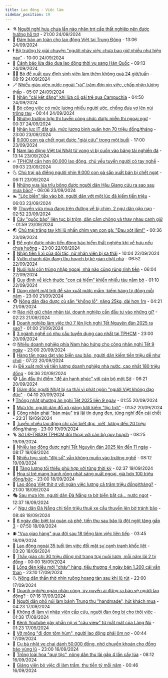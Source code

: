 ```yaml
---
title: Lao động - Việc làm
sidebar_position: 19
---
```


<!-- dantri-lao-dong-viec-lam:START -->
- ⚗️ [Người nghỉ hưu chưa lần nào nhận trợ cấp thất nghiệp nên được hưởng hỗ trợ](https://dantri.com.vn/lao-dong-viec-lam/nguoi-nghi-huu-chua-lan-nao-nhan-tro-cap-that-nghiep-nen-duoc-huong-ho-tro-20240924122355352.htm) - 21:00 24/09/2024
- 🙉 [Đảm bảo an toàn cho lao động Việt tại Trung Đông](https://dantri.com.vn/lao-dong-viec-lam/dam-bao-an-toan-cho-lao-dong-viet-tai-trung-dong-20240924190546328.htm) - 13:06 24/09/2024
- 🕴 [Bộ trưởng lý giải chuyện &quot;người nhảy việc chưa bao giờ nhiều như hiện nay&quot;](https://dantri.com.vn/lao-dong-viec-lam/bo-truong-ly-giai-chuyen-nguoi-nhay-viec-chua-bao-gio-nhieu-nhu-hien-nay-20240924162808735.htm) - 10:00 24/09/2024
- 🧐 [Cảnh báo lừa đảo đưa lao động thời vụ sang Hàn Quốc](https://dantri.com.vn/lao-dong-viec-lam/canh-bao-lua-dao-dua-lao-dong-thoi-vu-sang-han-quoc-20240924160209032.htm) - 09:13 24/09/2024
- 🧑‍💻 [Bỏ đề xuất quy định sinh viên làm thêm không quá 24 giờ/tuần](https://dantri.com.vn/lao-dong-viec-lam/bo-de-xuat-quy-dinh-sinh-vien-lam-them-khong-qua-24-giotuan-20240924151204779.htm) - 08:19 24/09/2024
- 🪄 [Nhiều giáo viên nước ngoài &quot;rải&quot; trăm đơn xin việc, chấp nhận lương thấp](https://dantri.com.vn/lao-dong-viec-lam/nhieu-giao-vien-nuoc-ngoai-rai-tram-don-xin-viec-chap-nhan-luong-thap-20240923154137974.htm) - 05:07 24/09/2024
- 🦣 [Nhận &quot;cái kết đắng&quot; khi lừa cô gái trẻ qua Campuchia](https://dantri.com.vn/lao-dong-viec-lam/nhan-cai-ket-dang-khi-lua-co-gai-tre-qua-campuchia-20240924020432970.htm) - 04:50 24/09/2024
- 🎡 [Bỏ công việc có mức lương nhiều người ước, chồng đưa vợ lên núi trồng rau](https://dantri.com.vn/lao-dong-viec-lam/bo-cong-viec-co-muc-luong-nhieu-nguoi-uoc-chong-dua-vo-len-nui-trong-rau-20240923160603542.htm) - 00:44 24/09/2024
- 🦍 [Những trường hợp thi tuyển công chức được miễn thi ngoại ngữ](https://dantri.com.vn/lao-dong-viec-lam/nhung-truong-hop-thi-tuyen-cong-chuc-duoc-mien-thi-ngoai-ngu-20240923204330706.htm) - 00:37 24/09/2024
- 🫶 [Nhân lực IT đắt giá, mức lương bình quân hơn 70 triệu đồng/tháng](https://dantri.com.vn/lao-dong-viec-lam/nhan-luc-it-dat-gia-muc-luong-binh-quan-hon-70-trieu-dongthang-20240923134135253.htm) - 23:00 23/09/2024
- 🥸 [9.000 con gà chết ngạt được &quot;giải cứu&quot; trong một buổi](https://dantri.com.vn/lao-dong-viec-lam/9000-con-ga-chet-ngat-duoc-giai-cuu-trong-mot-buoi-20240923174536946.htm) - 17:00 23/09/2024
- 🎡 [Nam lao động Việt tại Nhật tử vong vì bị cuốn vào băng tải nghiền đá](https://dantri.com.vn/lao-dong-viec-lam/nam-lao-dong-viet-tai-nhat-tu-vong-vi-bi-cuon-vao-bang-tai-nghien-da-20240923161735113.htm) - 13:14 23/09/2024
- 🔥 [TPHCM cần hơn 80.000 lao động, chủ yếu tuyển người có tay nghề](https://dantri.com.vn/lao-dong-viec-lam/tphcm-can-hon-80000-lao-dong-chu-yeu-tuyen-nguoi-co-tay-nghe-20240921071355295.htm) - 09:03 23/09/2024
- 🌜 [Chủ trại gà điếng người nhìn 9.000 con gà sắp xuất bán bị chết ngạt](https://dantri.com.vn/lao-dong-viec-lam/chu-trai-ga-dieng-nguoi-nhin-9000-con-ga-sap-xuat-ban-bi-chet-ngat-20240923121939911.htm) - 06:11 23/09/2024
- 🤭 [Những vựa lúa trĩu bông được người dân Hậu Giang cứu ra sao sau mưa bão?](https://dantri.com.vn/lao-dong-viec-lam/nhung-vua-lua-triu-bong-duoc-nguoi-dan-hau-giang-cuu-ra-sao-sau-mua-bao-20240923105011529.htm) - 06:06 23/09/2024
- 🏊 [&quot;Lộc biển&quot; tấp vào bờ, người dân vớt một lúc đã kiếm tiền triệu](https://dantri.com.vn/lao-dong-viec-lam/loc-bien-tap-vao-bo-nguoi-dan-vot-mot-luc-da-kiem-tien-trieu-20240923095701841.htm) - 06:03 23/09/2024
- 😎 [Thuyền vừa mua đang trên đường về bị chìm, 2 ngư dân gặp nạn](https://dantri.com.vn/lao-dong-viec-lam/thuyen-vua-mua-dang-tren-duong-ve-bi-chim-2-ngu-dan-gap-nan-20240923084807243.htm) - 02:52 23/09/2024
- 🤖 [Cây &quot;quốc bảo&quot; liên tục bị trộm, dân cắm chông và thay nhau canh giữ](https://dantri.com.vn/lao-dong-viec-lam/cay-quoc-bao-lien-tuc-bi-trom-dan-cam-chong-va-thay-nhau-canh-giu-20240916105003847.htm) - 01:59 23/09/2024
- 🌏 [Chủ trại trắng tay khi lũ nhấn chìm vạn con gà: &quot;Đau xót lắm!&quot;](https://dantri.com.vn/lao-dong-viec-lam/chu-trai-trang-tay-khi-lu-nhan-chim-van-con-ga-dau-xot-lam-20240922181102977.htm) - 00:36 23/09/2024
- 🦏 [Đề nghị được nhận tiền đóng bảo hiểm thất nghiệp khi về hưu nếu chưa hưởng](https://dantri.com.vn/lao-dong-viec-lam/de-nghi-duoc-nhan-tien-dong-bao-hiem-that-nghiep-khi-ve-huu-neu-chua-huong-20240922101119531.htm) - 23:00 22/09/2024
- 🤔 [Nhận tiền lì xì của đối tác, nữ nhân viên bị sa thải](https://dantri.com.vn/lao-dong-viec-lam/nhan-tien-li-xi-cua-doi-tac-nu-nhan-vien-bi-sa-thai-20240922140425542.htm) - 10:04 22/09/2024
- 🌮 [Vườn chanh dây đang thu hoạch bị kẻ gian chặt phá](https://dantri.com.vn/lao-dong-viec-lam/vuon-chanh-day-dang-thu-hoach-bi-ke-gian-chat-pha-20240922120623113.htm) - 06:52 22/09/2024
- 💪 [Nuôi loài côn trùng nhập ngoại, nhà nào cũng rủng rỉnh tiền](https://dantri.com.vn/lao-dong-viec-lam/nuoi-loai-con-trung-nhap-ngoai-nha-nao-cung-rung-rinh-tien-20240919141100611.htm) - 06:04 22/09/2024
- 💪 [Quy định về kích thước &quot;con cá hiếm&quot; khiến nhiều tàu nằm bờ](https://dantri.com.vn/lao-dong-viec-lam/quy-dinh-ve-kich-thuoc-con-ca-hiem-khien-nhieu-tau-nam-bo-20240921113039031.htm) - 01:10 22/09/2024
- 🦒 [Dùng nhiệt mặt trời để sản xuất nước mắm, kiếm hàng tỷ đồng mỗi năm](https://dantri.com.vn/lao-dong-viec-lam/dung-nhiet-mat-troi-de-san-xuat-nuoc-mam-kiem-hang-ty-dong-moi-nam-20240921080324096.htm) - 23:00 21/09/2024
- 🐵 [Nông dân đào được củ sắn &quot;khổng lồ&quot;, nặng 25kg, dài hơn 1m](https://dantri.com.vn/lao-dong-viec-lam/nong-dan-dao-duoc-cu-san-khong-lo-nang-25kg-dai-hon-1m-20240921104155963.htm) - 04:21 21/09/2024
- 🤓 [Ráo riết giữ chân nhân tài, doanh nghiệp cần đầu tư vào những gì?](https://dantri.com.vn/lao-dong-viec-lam/rao-riet-giu-chan-nhan-tai-doanh-nghiep-can-dau-tu-vao-nhung-gi-20240920204455231.htm) - 02:23 21/09/2024
- 🧐 [Doanh nghiệp làm việc thứ 7 lên lịch nghỉ Tết Nguyên đán 2025 ra sao?](https://dantri.com.vn/lao-dong-viec-lam/doanh-nghiep-lam-viec-thu-7-len-lich-nghi-tet-nguyen-dan-2025-ra-sao-20240920224037554.htm) - 01:00 21/09/2024
- 💪 [3 ngành nghề có nhu cầu tuyển dụng cao nhất tại TPHCM](https://dantri.com.vn/lao-dong-viec-lam/3-nganh-nghe-co-nhu-cau-tuyen-dung-cao-nhat-tai-tphcm-20240921054750839.htm) - 23:00 20/09/2024
- 🤓 [Nhiều doanh nghiệp phía Nam hào hứng cho công nhân nghỉ Tết 9 ngày](https://dantri.com.vn/lao-dong-viec-lam/nhieu-doanh-nghiep-phia-nam-hao-hung-cho-cong-nhan-nghi-tet-9-ngay-20240920131801394.htm) - 23:00 20/09/2024
- 💯 [Hàng tấn ngao dạt vào biển sau bão, người dân kiếm tiền triệu dễ như chơi](https://dantri.com.vn/lao-dong-viec-lam/hang-tan-ngao-dat-vao-bien-sau-bao-nguoi-dan-kiem-tien-trieu-de-nhu-choi-20240920135038467.htm) - 07:22 20/09/2024
- 👍 [Đề xuất mới về tiền lương doanh nghiệp nhà nước, cao nhất 180 triệu đồng](https://dantri.com.vn/lao-dong-viec-lam/de-xuat-moi-ve-tien-luong-doanh-nghiep-nha-nuoc-cao-nhat-180-trieu-dong-20240920123739307.htm) - 06:36 20/09/2024
- 🐵 [Lần đầu thí điểm &quot;đề án hạnh phúc&quot; với cán bộ một Sở](https://dantri.com.vn/lao-dong-viec-lam/lan-dau-thi-diem-de-an-hanh-phuc-voi-can-bo-mot-so-20240920114456714.htm) - 06:21 20/09/2024
- 💂 [Giám đốc người Nhật bị sa thải vì phát ngôn &quot;người Việt không đạo đức&quot;](https://dantri.com.vn/lao-dong-viec-lam/giam-doc-nguoi-nhat-bi-sa-thai-vi-phat-ngon-nguoi-viet-khong-dao-duc-20240920104708995.htm) - 04:10 20/09/2024
- 🕴 [Thống nhất phương án nghỉ Tết 2025 liền 9 ngày](https://dantri.com.vn/lao-dong-viec-lam/thong-nhat-phuong-an-nghi-tet-2025-lien-9-ngay-20240920084656776.htm) - 01:55 20/09/2024
- 👀 [Mưa lớn, người dân đổ xô giăng lưới kiếm &quot;lộc trời&quot;](https://dantri.com.vn/lao-dong-viec-lam/mua-lon-nguoi-dan-do-xo-giang-luoi-kiem-loc-troi-20240920075505933.htm) - 01:52 20/09/2024
- 🦄 [Công nhân phải &quot;bán máu&quot; trả lãi tín dụng đen, từng nghĩ đến cái chết](https://dantri.com.vn/lao-dong-viec-lam/cong-nhan-phai-ban-mau-tra-lai-tin-dung-den-tung-nghi-den-cai-chet-20240920010003136.htm) - 23:31 19/09/2024
- 🔭 [Tuyển nhiều lao động chỉ cần biết đọc, viết, lương đến 20 triệu đồng/tháng](https://dantri.com.vn/lao-dong-viec-lam/tuyen-nhieu-lao-dong-chi-can-biet-doc-viet-luong-den-20-trieu-dongthang-20240919155032512.htm) - 23:00 19/09/2024
- 🪜 [Sở LĐ-TB&amp;XH TPHCM đối thoại với cán bộ quy hoạch](https://dantri.com.vn/lao-dong-viec-lam/so-ld-tbxh-tphcm-doi-thoai-voi-can-bo-quy-hoach-20240919151332872.htm) - 08:25 19/09/2024
- 🌊 [Nhiều lao động được nghỉ Tết Nguyên đán 2025 lên đến 11 ngày](https://dantri.com.vn/lao-dong-viec-lam/nhieu-lao-dong-duoc-nghi-tet-nguyen-dan-2025-len-den-11-ngay-20240919141727011.htm) - 08:17 19/09/2024
- 💯 [Nhiều học sinh &quot;đội sổ&quot; vẫn không muốn vào trường nghề](https://dantri.com.vn/lao-dong-viec-lam/nhieu-hoc-sinh-doi-so-van-khong-muon-vao-truong-nghe-20240919101220318.htm) - 08:12 19/09/2024
- 👨‍🏫 [Tăng lương tối thiểu phù hợp với từng thời kỳ](https://dantri.com.vn/lao-dong-viec-lam/tang-luong-toi-thieu-phu-hop-voi-tung-thoi-ky-20240919090851604.htm) - 02:37 19/09/2024
- 🙉 [Họa sĩ trẻ mang tranh rồng phát sáng xuất ngoại, giá hơn 100 triệu đồng/bức](https://dantri.com.vn/lao-dong-viec-lam/hoa-si-tre-mang-tranh-rong-phat-sang-xuat-ngoai-gia-hon-100-trieu-dongbuc-20240918175324574.htm) - 23:00 18/09/2024
- 🦄 [Lao động Việt thờ ơ với ngàn việc lương cả trăm triệu đồng/tháng?](https://dantri.com.vn/lao-dong-viec-lam/lao-dong-viet-tho-o-voi-ngan-viec-luong-ca-tram-trieu-dongthang-20240918184854781.htm) - 21:00 18/09/2024
- 🎭 [Sau mưa lớn, người dân Đà Nẵng ra bờ biển bắt cá… nước ngọt](https://dantri.com.vn/lao-dong-viec-lam/sau-mua-lon-nguoi-dan-da-nang-ra-bo-bien-bat-ca-nuoc-ngot-20240918182509266.htm) - 12:37 18/09/2024
- 🪄 [Ngư dân Đà Nẵng chi tiền triệu thuê xe cẩu thuyền lên bờ tránh bão](https://dantri.com.vn/lao-dong-viec-lam/ngu-dan-da-nang-chi-tien-trieu-thue-xe-cau-thuyen-len-bo-tranh-bao-20240918152414014.htm) - 08:48 18/09/2024
- 🌁 [6 ngày đặc biệt tại quán cà phê, tiền thu sau bão lũ đột ngột tăng gấp 3](https://dantri.com.vn/lao-dong-viec-lam/6-ngay-dac-biet-tai-quan-ca-phe-tien-thu-sau-bao-lu-dot-ngot-tang-gap-3-20240918131721942.htm) - 07:50 18/09/2024
- ⛽️ [&quot;Vua giao hàng&quot; qua đời sau 18 tiếng làm việc liên tiếp](https://dantri.com.vn/lao-dong-viec-lam/vua-giao-hang-qua-doi-sau-18-tieng-lam-viec-lien-tiep-20240918102010278.htm) - 03:45 18/09/2024
- 🤩 [Lao động ngoài 35 tuổi tìm việc đối mặt sự cạnh tranh khốc liệt](https://dantri.com.vn/lao-dong-viec-lam/lao-dong-ngoai-35-tuoi-tim-viec-doi-mat-su-canh-tranh-khoc-liet-20240918100449485.htm) - 03:20 18/09/2024
- 🌝 [Thầy giáo chi 30 triệu đồng mở trang trại nuôi lươn, mỗi năm lãi 2 tỷ đồng](https://dantri.com.vn/lao-dong-viec-lam/thay-giao-chi-30-trieu-dong-mo-trang-trai-nuoi-luon-moi-nam-lai-2-ty-dong-20240917164832566.htm) - 00:00 18/09/2024
- 🤗 [Lồng đèn kiểu mới &quot;cháy&quot; hàng, tiểu thương 4 ngày bán 1.200 cái vẫn than](https://dantri.com.vn/lao-dong-viec-lam/long-den-kieu-moi-chay-hang-tieu-thuong-4-ngay-ban-1200-cai-van-than-20240917221750283.htm) - 23:10 17/09/2024
- 🌜 [Nông dân thẫn thờ nhìn ruộng hoang tàn sau khi lũ rút](https://dantri.com.vn/lao-dong-viec-lam/nong-dan-than-tho-nhin-ruong-hoang-tan-sau-khi-lu-rut-20240917143628240.htm) - 23:00 17/09/2024
- 👀 [Doanh nghiệp ngàn nhân công, ủy quyền ai đứng ra bảo vệ người lao động?](https://dantri.com.vn/lao-dong-viec-lam/doanh-nghiep-ngan-nhan-cong-uy-quyen-ai-dung-ra-bao-ve-nguoi-lao-dong-20240917122418151.htm) - 07:16 17/09/2024
- 🫣 [Người dân phố núi làm bánh Trung thu &quot;handmade&quot;, hút khách mua](https://dantri.com.vn/lao-dong-viec-lam/nguoi-dan-pho-nui-lam-banh-trung-thu-handmade-hut-khach-mua-20240917085003170.htm) - 04:23 17/09/2024
- 🧠 [Không đi làm vì nhập viện cấp cứu, người đàn ông bị cho thôi việc](https://dantri.com.vn/lao-dong-viec-lam/khong-di-lam-vi-nhap-vien-cap-cuu-nguoi-dan-ong-bi-cho-thoi-viec-20240917081156833.htm) - 01:38 17/09/2024
- 🎊 [Kênh Youtube gây phẫn nộ vì &quot;câu view&quot; từ mất mát của Làng Nủ](https://dantri.com.vn/lao-dong-viec-lam/kenh-youtube-gay-phan-no-vi-cau-view-tu-mat-mat-cua-lang-nu-20240917001917456.htm) - 01:23 17/09/2024
- 🧰 [Vỡ mộng &quot;đi đơn tôm hùm&quot;, người lao động phải ôm nợ](https://dantri.com.vn/lao-dong-viec-lam/vo-mong-di-don-tom-hum-nguoi-lao-dong-phai-om-no-20240916170209094.htm) - 00:44 17/09/2024
- 🐘 [Cụ bà nhặt ve chai dành 50.000 đồng, nhờ chuyển khoản cho đồng bào vùng lũ](https://dantri.com.vn/lao-dong-viec-lam/cu-ba-nhat-ve-chai-danh-50000-dong-nho-chuyen-khoan-cho-dong-bao-vung-lu-20240916172139484.htm) - 23:00 16/09/2024
- 🥳 [Trồng loài hoa &quot;quý tộc&quot;, nông dân thu lãi gấp 4 lần cấy lúa](https://dantri.com.vn/lao-dong-viec-lam/trong-loai-hoa-quy-toc-nong-dan-thu-lai-gap-4-lan-cay-lua-20240915103853777.htm) - 08:12 16/09/2024
- 🐎 [Giảng viên bỏ việc đi làm trầm, thu tiền tỷ mỗi năm](https://dantri.com.vn/lao-dong-viec-lam/giang-vien-bo-viec-di-lam-tram-thu-tien-ty-moi-nam-20240908152403016.htm) - 00:46 16/09/2024<!-- dantri-lao-dong-viec-lam:END -->
